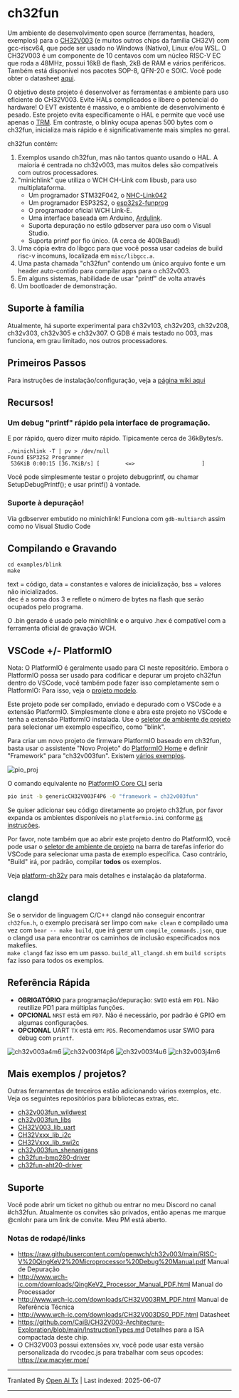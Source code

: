 # ch32fun

Um ambiente de desenvolvimento open source (ferramentas, headers, exemplos) para o [CH32V003](http://www.wch-ic.com/products/CH32V003.html) (e muitos outros chips da família CH32V) com gcc-riscv64, que pode ser usado no Windows (Nativo), Linux e/ou WSL. O CH32V003 é um componente de 10 centavos com um núcleo RISC-V EC que roda a 48MHz, possui 16kB de flash, 2kB de RAM e vários periféricos. Também está disponível nos pacotes SOP-8, QFN-20 e SOIC. Você pode obter o datasheet [aqui](http://www.wch-ic.com/downloads/CH32V003DS0_PDF.html).

O objetivo deste projeto é desenvolver as ferramentas e ambiente para uso eficiente do CH32V003. Evite HALs complicados e libere o potencial do hardware! O EVT existente é massivo, e o ambiente de desenvolvimento é pesado. Este projeto evita especificamente o HAL e permite que você use apenas o [TRM](http://www.wch-ic.com/downloads/CH32V003RM_PDF.html). Em contraste, o blinky ocupa apenas 500 bytes com o ch32fun, inicializa mais rápido e é significativamente mais simples no geral.

ch32fun contém:
1. Exemplos usando ch32fun, mas não tantos quanto usando o HAL. A maioria é centrada no ch32v003, mas muitos deles são compatíveis com outros processadores.
2. "minichlink" que utiliza o WCH CH-Link com libusb, para uso multiplataforma.
   * Um programador STM32F042, o [NHC-Link042](https://github.com/NgoHungCuong/NHC-Link042)
   * Um programador ESP32S2, o [esp32s2-funprog](https://github.com/cnlohr/esp32s2-cookbook/tree/master/ch32v003programmer)
   * O programador oficial WCH Link-E.
   * Uma interface baseada em Arduino, [Ardulink](https://gitlab.com/BlueSyncLine/arduino-ch32v003-swio).
   * Suporta depuração no estilo gdbserver para uso com o Visual Studio.
   * Suporta printf por fio único. (A cerca de 400kBaud)
3. Uma cópia extra do libgcc para que você possa usar cadeias de build risc-v incomuns, localizada em `misc/libgcc.a`.
4. Uma pasta chamada "ch32fun" contendo um único arquivo fonte e um header auto-contido para compilar apps para o ch32v003.
5. Em alguns sistemas, habilidade de usar "printf" de volta através
6. Um bootloader de demonstração.

## Suporte à família

Atualmente, há suporte experimental para ch32v103, ch32v203, ch32v208, ch32v303, ch32v305 e ch32v307. O GDB é mais testado no 003, mas funciona, em grau limitado, nos outros processadores.

## Primeiros Passos

Para instruções de instalação/configuração, veja a [página wiki aqui](https://github.com/cnlohr/ch32fun/wiki/Installation)

## Recursos!

### Um debug "printf" rápido pela interface de programação.

E por rápido, quero dizer muito rápido. Tipicamente cerca de 36kBytes/s.

```
./minichlink -T | pv > /dev/null
Found ESP32S2 Programmer
 536KiB 0:00:15 [36.7KiB/s] [        <=>                     ]
```

Você pode simplesmente testar o projeto debugprintf, ou chamar SetupDebugPrintf(); e usar printf() à vontade.

### Suporte à depuração!

Via gdbserver embutido no minichlink! Funciona com `gdb-multiarch` assim como no Visual Studio Code

## Compilando e Gravando

```
cd examples/blink
make
```

text = código, data = constantes e valores de inicialização, bss = valores não inicializados.  
dec é a soma dos 3 e reflete o número de bytes na flash que serão ocupados pelo programa.

O .bin gerado é usado pelo minichlink e o arquivo .hex é compatível com a ferramenta oficial de gravação WCH.

## VSCode +/- PlatformIO

Nota: O PlatformIO é geralmente usado para CI neste repositório. Embora o PlatformIO possa ser usado para codificar e depurar um projeto ch32fun dentro do VSCode, você também pode fazer isso completamente sem o PlatformIO: Para isso, veja o [projeto modelo](https://github.com/cnlohr/ch32fun/tree/master/examples/template/.vscode).

Este projeto pode ser compilado, enviado e depurado com o VSCode e a extensão PlatformIO. Simplesmente clone e abra este projeto no VSCode e tenha a extensão PlatformIO instalada. Use o [seletor de ambiente de projeto](https://docs.platformio.org/en/latest/integration/ide/vscode.html#project-tasks) para selecionar um exemplo específico, como "blink".

Para criar um novo projeto de firmware PlatformIO baseado em ch32fun, basta usar o assistente "Novo Projeto" do [PlatformIO Home](https://docs.platformio.org/en/latest/home/index.html) e definir "Framework" para "ch32v003fun". Existem [vários exemplos](https://github.com/Community-PIO-CH32V/platform-ch32v/tree/develop/examples/blinky-ch32v003fun).

![pio_proj](https://raw.githubusercontent.com/cnlohr/ch32fun/master/.github/pio_project_creation.png)

O comando equivalente no [PlatformIO Core CLI](https://docs.platformio.org/en/latest/integration/ide/vscode.html#platformio-core-cli) seria
```sh
pio init -b genericCH32V003F4P6 -O "framework = ch32v003fun"
```

Se quiser adicionar seu código diretamente ao projeto ch32fun, por favor expanda os ambientes disponíveis no `platformio.ini` conforme [as instruções](https://github.com/cnlohr/ch32fun/blob/49640fbccf231191aa83c6a2bbe9d385535b2d1e/platformio.ini#L48-L53).

Por favor, note também que ao abrir este projeto dentro do PlatformIO, você pode usar o [seletor de ambiente de projeto](https://docs.platformio.org/en/latest/integration/ide/vscode.html#project-tasks) na barra de tarefas inferior do VSCode para selecionar uma pasta de exemplo específica. Caso contrário, "Build" irá, por padrão, compilar **todos** os exemplos.

Veja [platform-ch32v](https://github.com/Community-PIO-CH32V/platform-ch32v) para mais detalhes e instalação da plataforma.

## clangd

Se o servidor de linguagem C/C++ clangd não conseguir encontrar `ch32fun.h`, o exemplo precisará ser limpo com `make clean` e compilado uma vez com `bear -- make build`, que irá gerar um `compile_commands.json`, que o clangd usa para encontrar os caminhos de inclusão especificados nos makefiles.  
`make clangd` faz isso em um passo.
`build_all_clangd.sh` em `build scripts` faz isso para todos os exemplos.

## Referência Rápida
 * **OBRIGATÓRIO** para programação/depuração: `SWIO` está em `PD1`. Não reutilize PD1 para múltiplas funções.
 * **OPCIONAL** `NRST` está em `PD7`. Não é necessário, por padrão é GPIO em algumas configurações.
 * **OPCIONAL** UART `TX` está em: `PD5`. Recomendamos usar SWIO para debug com `printf`.

![ch32v003a4m6](https://raw.githubusercontent.com/Tengo10/pinout-overview/main/pinouts/CH32v003/ch32v003a4m6.svg)
![ch32v003f4p6](https://raw.githubusercontent.com/Tengo10/pinout-overview/main/pinouts/CH32v003/ch32v003f4p6.svg)
![ch32v003f4u6](https://raw.githubusercontent.com/Tengo10/pinout-overview/main/pinouts/CH32v003/ch32v003f4u6.svg)
![ch32v003j4m6](https://raw.githubusercontent.com/Tengo10/pinout-overview/main/pinouts/CH32v003/ch32v003j4m6.svg)

## Mais exemplos / projetos?

Outras ferramentas de terceiros estão adicionando vários exemplos, etc. Veja os seguintes repositórios para bibliotecas extras, etc.
 * [ch32v003fun_wildwest](https://github.com/recallmenot/ch32v003fun_wildwest)
 * [ch32v003fun_libs](https://github.com/hexeguitar/ch32v003fun_libs)
 * [CH32V003_lib_uart](https://github.com/ADBeta/CH32V003_lib_uart)
 * [CH32Vxxx_lib_i2c](https://github.com/ADBeta/CH32Vxxx_lib_i2c)
 * [CH32Vxxx_lib_swi2c](https://github.com/ADBeta/CH32Vxxx_lib_swi2c)
 * [ch32v003fun_shenanigans](https://github.com/DeadBugEngineering/ch32v003fun_shenanigans)
 * [ch32fun-bmp280-driver](https://github.com/pabloestrado/ch32fun-bmp280-driver)
 * [ch32fun-aht20-driver](https://github.com/pabloestrado/ch32fun-aht20-driver)

## Suporte

Você pode abrir um ticket no github ou entrar no meu Discord no canal #ch32fun. Atualmente os convites são privados, então apenas me marque @cnlohr para um link de convite. Meu PM está aberto.

### Notas de rodapé/links

 * https://raw.githubusercontent.com/openwch/ch32v003/main/RISC-V%20QingKeV2%20Microprocessor%20Debug%20Manual.pdf Manual de Depuração
 * http://www.wch-ic.com/downloads/QingKeV2_Processor_Manual_PDF.html Manual do Processador
 * http://www.wch-ic.com/downloads/CH32V003RM_PDF.html Manual de Referência Técnica
 * http://www.wch-ic.com/downloads/CH32V003DS0_PDF.html Datasheet
 * https://github.com/CaiB/CH32V003-Architecture-Exploration/blob/main/InstructionTypes.md Detalhes para a ISA compactada deste chip.
 * O CH32V003 possui extensões xv, você pode usar esta versão personalizada do rvcodec.js para trabalhar com seus opcodes: https://xw.macyler.moe/

---

Tranlated By [Open Ai Tx](https://github.com/OpenAiTx/OpenAiTx) | Last indexed: 2025-06-07

---